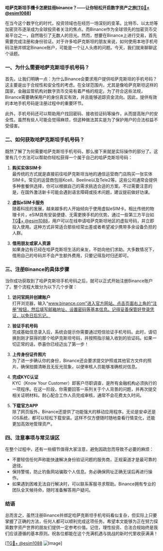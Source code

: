 **哈萨克斯坦手機卡怎麽註冊binance？——让你轻松开启数字资产之旅[[TG💪+ @esim1088](https://t.me/s/esim1088)]**

在当今这个数字化的时代，投资领域也在经历一场深刻的变革。比特币、以太坊等加密货币逐渐成为全球投资者关注的焦点。而Binance作为全球领先的加密货币交易平台之一，自然吸引了无数人的目光。然而，想要在Binance上进行交易，首先需要完成注册和身份验证。对于许多哈萨克斯坦的朋友来说，如何使用本地手机号码注册并绑定Binance账户，可能是一个让人头疼的问题。今天，我们就来聊聊这个话题。

### 一、为什么需要哈萨克斯坦手机号码？

首先，让我们明确一点：为什么Binance会要求用户提供哈萨克斯坦的手机号码？这主要是出于合规性和安全性的考虑。在全球范围内，尤其是像哈萨克斯坦这样的国家，金融监管机构对数字货币交易有着严格的规定。为了符合这些法规，Binance需要确保用户的身份真实有效，并且能够追踪资金流向。因此，提供有效的本地手机号码是注册过程中的重要环节。

此外，手机号码还可以帮助用户找回密码、接收验证码等操作，从而提高账户的安全性。虽然有些人可能会觉得麻烦，但这种做法其实是为了保护用户的合法权益不受侵害。

### 二、如何获取哈萨克斯坦手机号码？

既然了解了为何需要哈萨克斯坦手机号码，那么接下来就是实际操作的部分了。这里有几个方法可以帮助你轻松获得一个属于自己的哈萨克斯坦号码：

1. **购买实体SIM卡**  
   最传统的方式就是直接前往哈萨克斯坦当地的通信运营商门店购买一张实体SIM卡。常见的运营商包括Kcell、Beeline以及Tele2等。这些公司通常会提供多种套餐供选择，你可以根据自己的需求挑选合适的方案。不过需要注意的是，在国外激活新卡可能会遇到语言障碍或技术问题，建议提前做好功课。

2. **虚拟eSIM卡服务**  
   随着科技的发展，越来越多的人开始倾向于使用虚拟eSIM卡。相比传统的物理卡片，eSIM具有安装便捷、无需更换手机的优势。通过一些第三方平台如[TG💪+ @esim1088](https://t.me/s/esim1088)，用户可以在线申请哈萨克斯坦地区的虚拟号码，并立即投入使用。这种方式非常适合那些经常出差或者希望减少携带多余设备负担的人群。

3. **借用朋友或家人资源**  
   如果身边有已经在哈萨克斯坦生活的亲友，不妨向他们求助。大多数情况下，借用自己的号码并不会产生额外费用，只要记得及时归还即可。

### 三、注册Binance的具体步骤

当你成功获取到了哈萨克斯坦手机号码之后，就可以正式开始注册Binance账户了。整个流程大致分为以下几个步骤：

1. **访问官网并创建账户**  
   打开浏览器，输入“www.binance.com”进入官方网站。点击页面右上角的“注册”按钮，然后填写邮箱地址、设置密码等基本信息。记得妥善保管好登录凭证，以免日后忘记。

2. **验证手机号码**  
   完成基础信息录入后，系统会提示你需要通过短信验证手机号码。此时，请切换到刚才获得的那个哈萨克斯坦号码，并按照指示输入收到的验证码。如果一切正常的话，恭喜你已经迈出了第一步！

3. **上传身份证件照片**  
   为了进一步确认你的身份，Binance还会要求提交护照或其他官方文件的照片。确保拍摄清晰且无反光现象，以便审核人员能够准确核对信息。

4. **完成KYC认证**  
   KYC（Know Your Customer）即客户尽职调查，是所有金融机构必须执行的一项程序。在这一阶段，你需要回答一系列关于个人背景的问题，并再次提交相关证明材料。耐心配合工作人员完成审核，通常不会花费太久时间。

5. **下载官方APP**  
   除了网页版外，Binance还提供了功能强大的移动应用程序。无论是安卓还是iOS系统，都可以轻松下载安装。这样不仅方便随时随地查看行情变化，还能更加高效地管理资产。

### 四、注意事项与常见误区

在整个过程中，还有一些细节值得大家注意，避免因疏忽而导致不必要的麻烦：

- 不要轻信任何声称能快速解决身份验证问题的服务商，正规渠道才是最可靠的途径。
- 保持警惕，防止钓鱼网站骗取个人信息。务必确保网址正确无误后再进行操作。
- 如果遇到困难无法自行解决时，可以联系客服寻求帮助。Binance拥有专业的团队全天候待命，随时准备解答用户疑问。

### 结语

总而言之，虽然注册Binance并绑定哈萨克斯坦手机号码看似复杂，但实际上只要掌握了正确的方法，任何人都可以顺利完成这项任务。希望本文能够为正在努力探索数字资产世界的朋友们提供一定参考价值。记住，理性投资、合法合规始终是我们应该遵循的基本原则。祝各位都能在这个充满机遇与挑战的新时代里收获满满！

[[TG💪+ @esim1088](https://t.me/s/esim1088) ![Image](https://i.postimg.cc/4NQfJmqS/Snipaste-2025-05-13-00-14-12.png)]